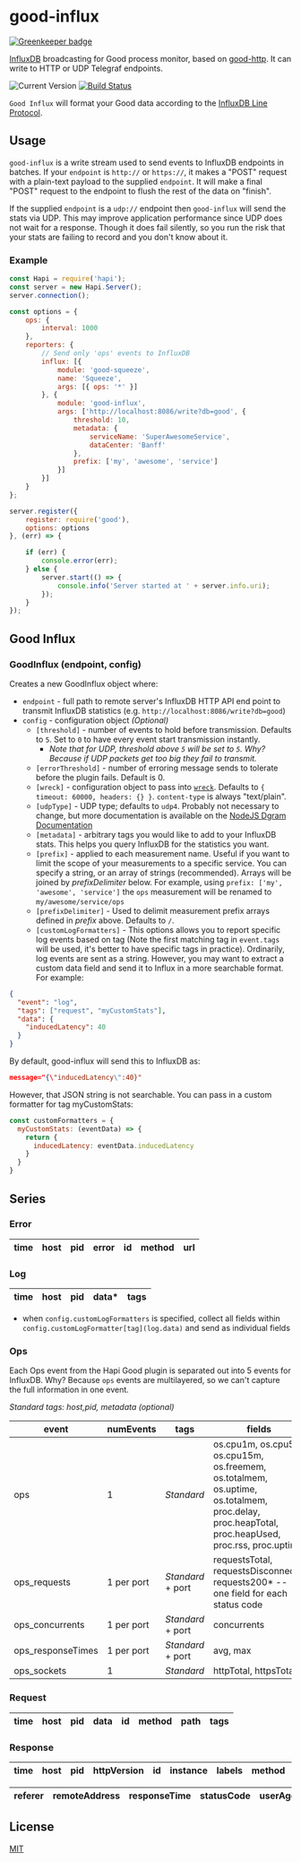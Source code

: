 # good-influx

[![Greenkeeper badge](https://badges.greenkeeper.io/creditkarma/good-influx.svg)](https://greenkeeper.io/)

[InfluxDB](https://docs.influxdata.com/) broadcasting for Good process monitor, based on [good-http](https://github.com/hapijs/good-http).
It can write to HTTP or UDP Telegraf endpoints.

![Current Version](https://img.shields.io/npm/v/good-influx.svg)
[![Build Status](https://circleci.com/gh/creditkarma/good-influx.svg?style=shield&circle-token=aeb10ab0821c3b83e296d3f2d113c2db68afafc6)](https://circleci.com/gh/creditkarma/good-influx.svg?style=shield&circle-token=aeb10ab0821c3b83e296d3f2d113c2db68afafc6)


`Good Influx` will format your Good data according to the [InfluxDB Line Protocol](https://docs.influxdata.com/influxdb/v1.1/write_protocols/line_protocol_tutorial/).

## Usage

`good-influx` is a write stream used to send events to InfluxDB endpoints in batches. If your `endpoint` is `http://` or `https://`, it makes a "POST" request with a plain-text payload to the supplied `endpoint`. It will make a final "POST" request to the endpoint to flush the rest of the data on "finish".

If the supplied `endpoint` is a `udp://` endpoint then `good-influx` will send the stats via UDP.  This may improve application performance since UDP does not wait for a response.  Though it does fail silently, so you run the risk that your stats are failing to record and you don't know about it.

### Example

```javascript
const Hapi = require('hapi');
const server = new Hapi.Server();
server.connection();

const options = {
	ops: {
	    interval: 1000
	},
    reporters: {
    	// Send only 'ops' events to InfluxDB
        influx: [{
            module: 'good-squeeze',
            name: 'Squeeze',
            args: [{ ops: '*' }]
        }, {
            module: 'good-influx',
            args: ['http://localhost:8086/write?db=good', {
                threshold: 10,
                metadata: {
                    serviceName: 'SuperAwesomeService',
                    dataCenter: 'Banff'
                },
                prefix: ['my', 'awesome', 'service']
            }]
        }]
    }
};

server.register({
    register: require('good'),
    options: options
}, (err) => {

    if (err) {
        console.error(err);
    } else {
        server.start(() => {
            console.info('Server started at ' + server.info.uri);
        });
    }
});
```


## Good Influx
### GoodInflux (endpoint, config)

Creates a new GoodInflux object where:

- `endpoint` - full path to remote server's InfluxDB HTTP API end point to transmit InfluxDB statistics (e.g. `http://localhost:8086/write?db=good`)
- `config` - configuration object *(Optional)*
  - `[threshold]` - number of events to hold before transmission. Defaults to `5`. Set to `0` to have every event start transmission instantly.
    - *Note that for UDP, threshold above `5` will be set to `5`.  Why?  Because if UDP packets get too big they fail to transmit.*
  - `[errorThreshold]` - number of erroring message sends to tolerate before the plugin fails.  Default is 0.
  - `[wreck]` - configuration object to pass into [`wreck`](https://github.com/hapijs/wreck#advanced). Defaults to `{ timeout: 60000, headers: {} }`. `content-type` is always "text/plain".
  - `[udpType]` - UDP type; defaults to `udp4`. Probably not necessary to change, but more documentation is available on the [NodeJS Dgram Documentation](https://nodejs.org/api/dgram.html#dgram_dgram_createsocket_type_callback)
  - `[metadata]` - arbitrary tags you would like to add to your InfluxDB stats.  This helps you query InfluxDB for the statistics you want.
  - `[prefix]` - applied to each measurement name. Useful if you want to limit the scope of your measurements to a specific service. You can specify a string, or an array of strings (recommended). Arrays will be joined by *prefixDelimiter* below. For example, using `prefix: ['my', 'awesome', 'service']` the `ops` measurement will be renamed to
  `my/awesome/service/ops`
  - `[prefixDelimiter]` - Used to delimit measurement prefix arrays defined in *prefix* above. Defaults to `/`.
  - `[customLogFormatters]` - This options allows you to report specific log events based on tag (Note the first matching tag in `event.tags` will be used, it's better to have specific tags in practice). Ordinarily, log events are sent as a string. However, you may want to extract a custom data field and send it to Influx in a more searchable format. For example:
```json
{
  "event": "log",
  "tags": ["request", "myCustomStats"],
  "data": {
    "inducedLatency": 40
  }
}
```
By default, good-influx will send this to InfluxDB as:
```json
message="{\"inducedLatency\":40}"
```
However, that JSON string is not searchable. You can pass in a custom formatter for tag myCustomStats:
```javascript
const customFormatters = {
  myCustomStats: (eventData) => {
    return {
      inducedLatency: eventData.inducedLatency
    }
  }
}
```
## Series

### Error

time | host | pid | error | id | method | url
-----|------|-----|-------|----|--------|----

### Log

time | host | pid | data* | tags
-----|------|-----|------|-----

* when `config.customLogFormatters` is specified, collect all fields within `config.customLogFormatter[tag](log.data)` and send as individual fields

### Ops

Each Ops event from the Hapi Good plugin is separated out into 5 events for InfluxDB.  Why?  Because `ops` events are multilayered, so we can't capture the full information in one event.

_Standard tags: host,pid, metadata (optional)_

event             | numEvents | tags       | fields
------------------|-----------|------------|------------------------------------------
ops               | 1         | _Standard_ | os.cpu1m, os.cpu5m, os.cpu15m, os.freemem, os.totalmem, os.uptime, os.totalmem, proc.delay, proc.heapTotal, proc.heapUsed, proc.rss, proc.uptime
ops_requests      | 1 per port|_Standard_ + port| requestsTotal, requestsDisconnects, requests200* -- one field for each status code
ops_concurrents   | 1 per port|_Standard_ + port| concurrents
ops_responseTimes | 1 per port|_Standard_ + port| avg, max
ops_sockets       | 1         |_Standard_| httpTotal, httpsTotal

### Request

time | host | pid | data | id | method | path | tags
-----|------|-----|------|----|--------|------|-----

### Response

time | host | pid | httpVersion | id | instance | labels | method | path | query |
-----|------|-----|-------------|----|----------|--------|--------|------|-------|

referer | remoteAddress | responseTime | statusCode | userAgent
---------|---------------|--------------|------------|----------

## License

[MIT](LICENSE.txt)
